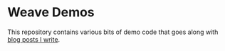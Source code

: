 # Weave Demos

This repository contains various bits of demo code that goes along with [blog posts I write][blog].

[blog]: http://weaveblog.com/author/errordeveloper/
